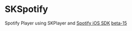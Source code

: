 # SKSpotify
Spotify Player using SKPlayer and [Spotify iOS SDK](https://github.com/spotify/ios-sdk) [beta-15](https://github.com/spotify/ios-sdk/releases/tag/beta-15)
